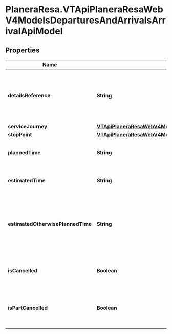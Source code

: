 # PlaneraResa.VTApiPlaneraResaWebV4ModelsDeparturesAndArrivalsArrivalApiModel

## Properties

Name | Type | Description | Notes
------------ | ------------- | ------------- | -------------
**detailsReference** | **String** | A reference that should be used when getting detailed information about the journey. | [optional] 
**serviceJourney** | [**VTApiPlaneraResaWebV4ModelsDeparturesAndArrivalsServiceJourneyApiModel**](VTApiPlaneraResaWebV4ModelsDeparturesAndArrivalsServiceJourneyApiModel.md) |  | [optional] 
**stopPoint** | [**VTApiPlaneraResaWebV4ModelsDeparturesAndArrivalsStopPointApiModel**](VTApiPlaneraResaWebV4ModelsDeparturesAndArrivalsStopPointApiModel.md) |  | 
**plannedTime** | **String** | The planned time of the call in RFC 3339 format. | 
**estimatedTime** | **String** | The estimated time of the call in RFC 3339 format. | [optional] 
**estimatedOtherwisePlannedTime** | **String** | The best known time of the call in RFC 3339 format. Is EstimatedTime if exists, otherwise PlannedTime. | [optional] [readonly] 
**isCancelled** | **Boolean** | Flag indicating if the departure or arrival is cancelled. | [optional] 
**isPartCancelled** | **Boolean** | Flag indicating if the departure or arrival is partially cancelled. | [optional] 


